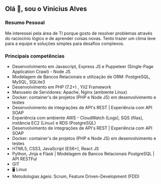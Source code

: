## Olá 👋, sou o Vinicius Alves

### Resumo Pessoal

Me interessei pela área de TI porque gosto de resolver problemas através do raciocínio lógico e de aprender coisas novas. Tento trazer um clima leve para a equipe e soluções simples para desafios complexos.

### Principais competências

- Desenvolvimento em Javascript, Express JS e Puppeteer (Single-Page Application Crawl) - Node JS
- Modelagem de Bancos Relacionais e utilização de ORM: PostgreSQL, MySQL, SQLite3
- Desenvolvimento em PHP (7.2+) , Yii2 Framework
- Manuseio de Servidores: Apache, Nginx (ambiente Linux)
- Docker: container's de projetos (PHP e Node JS) em desenvolvimento e testes
- Desenvolvimento de integrações de API's REST | Experiência com API SOAP
- Experiência com ambiente AWS - CloudWatch (Logs), SQS (filas), instância EC2 (Linux) e RDS (PostgreSQL)
- Desenvolvimento de integrações de API's REST | Experiência com API SOAP
- Docker: container's de projetos (PHP e Node JS) em desenvolvimento e testes
- HTML5, CSS3, JavaScript (ES6+), React JS
- Python, Jinja e Flask | Modelagem de Bancos Relacionais PostgreSQL | API RESTFul
- GIT
- 🖥️ Linux
- Metodologias ágeis:  Scrum, Feature Driven-Development (FDD)






<!--
**viniciusac92/viniciusac92** is a ✨ _special_ ✨ repository because its `README.md` (this file) appears on your GitHub profile.

Here are some ideas to get you started:

- 🔭 I’m currently working on ...
- 🌱 I’m currently learning ...
- 👯 I’m looking to collaborate on ...
- 🤔 I’m looking for help with ...
- 💬 Ask me about ...
- 📫 How to reach me: ...
- 😄 Pronouns: ...
- ⚡ Fun fact: ...
-->
